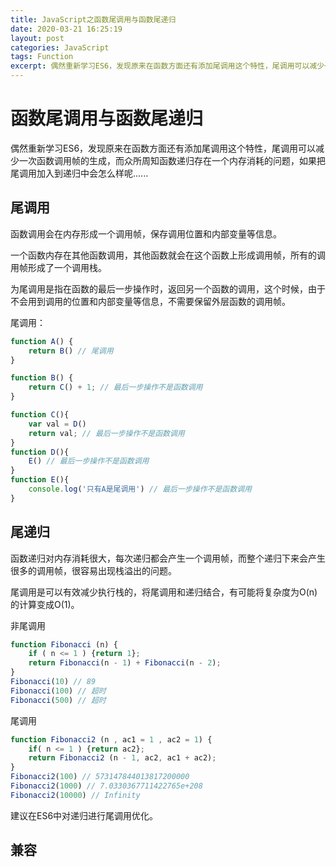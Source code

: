 ```yaml
---
title: JavaScript之函数尾调用与函数尾递归
date: 2020-03-21 16:25:19
layout: post
categories: JavaScript
tags: Function
excerpt: 偶然重新学习ES6，发现原来在函数方面还有添加尾调用这个特性，尾调用可以减少一次函数调用帧的生成，而众所周知函数递归存在一个内存消耗的问题，如果把尾调用加入到递归中会怎么样呢......
---
```


# 函数尾调用与函数尾递归

偶然重新学习ES6，发现原来在函数方面还有添加尾调用这个特性，尾调用可以减少一次函数调用帧的生成，而众所周知函数递归存在一个内存消耗的问题，如果把尾调用加入到递归中会怎么样呢......

## 尾调用

函数调用会在内存形成一个调用帧，保存调用位置和内部变量等信息。

一个函数内存在其他函数调用，其他函数就会在这个函数上形成调用帧，所有的调用帧形成了一个调用栈。

为尾调用是指在函数的最后一步操作时，返回另一个函数的调用，这个时候，由于不会用到调用的位置和内部变量等信息，不需要保留外层函数的调用帧。

尾调用：
```js
function A() {
    return B() // 尾调用
}

function B() {
    return C() + 1; // 最后一步操作不是函数调用
}

function C(){
    var val = D()
    return val; // 最后一步操作不是函数调用
}
function D(){
    E() // 最后一步操作不是函数调用
}
function E(){
    console.log('只有A是尾调用') // 最后一步操作不是函数调用
}
```

## 尾递归

函数递归对内存消耗很大，每次递归都会产生一个调用帧，而整个递归下来会产生很多的调用帧，很容易出现栈溢出的问题。

尾调用是可以有效减少执行栈的，将尾调用和递归结合，有可能将复杂度为O(n)的计算变成O(1)。

非尾调用
```js
function Fibonacci (n) {
    if ( n <= 1 ) {return 1};
    return Fibonacci(n - 1) + Fibonacci(n - 2);
}
Fibonacci(10) // 89
Fibonacci(100) // 超时
Fibonacci(500) // 超时
```
尾调用
```js
function Fibonacci2 (n , ac1 = 1 , ac2 = 1) {
    if( n <= 1 ) {return ac2};
    return Fibonacci2 (n - 1, ac2, ac1 + ac2);
}
Fibonacci2(100) // 573147844013817200000
Fibonacci2(1000) // 7.0330367711422765e+208
Fibonacci2(10000) // Infinity
```

建议在ES6中对递归进行尾调用优化。

## 兼容
